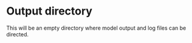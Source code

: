 # Output directory

This will be an empty directory where model output and log files can be directed.